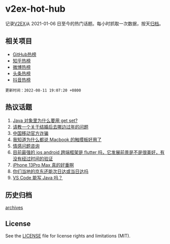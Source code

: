 # v2ex-hot-hub

 记录[V2EX](https://www.v2ex.com/)从 2021-01-06 日至今的热门话题。每小时抓取一次数据，按天[归档](archives)。
 
 ## 相关项目

- [GitHub热榜](https://github.com/lonnyzhang423/github-hot-hub)
- [知乎热榜](https://github.com/lonnyzhang423/zhihu-hot-hub)
- [微博热榜](https://github.com/lonnyzhang423/weibo-hot-hub)
- [头条热榜](https://github.com/lonnyzhang423/toutiao-hot-hub)
- [抖音热榜](https://github.com/lonnyzhang423/douyin-hot-hub)


 `更新时间：2022-08-11 19:07:20 +0800`

## 热议话题

1. [Java 对象里为什么要用 get set?](https://www.v2ex.com/t/872064)
1. [请教一个关于结婚后去哪边过年的问题](https://www.v2ex.com/t/872020)
1. [中国移动官方诈骗](https://www.v2ex.com/t/872095)
1. [我知道为什么都说 Macbook 的触摸板好用了](https://www.v2ex.com/t/872012)
1. [情感问题咨询](https://www.v2ex.com/t/872100)
1. [目前最强的 ios android 跨端框架是 flutter 吗，它发展前景是不是很美好，有没有经过时间的验证](https://www.v2ex.com/t/872077)
1. [iPhone 13Pro Max 真的好重啊](https://www.v2ex.com/t/872123)
1. [你们当地的京东还能次日达或当日达吗](https://www.v2ex.com/t/872126)
1. [VS Code 能写 Java 吗？](https://www.v2ex.com/t/872022)

## 历史归档

[archives](archives)

## License

See the [LICENSE](LICENSE) file for license rights and limitations (MIT).
